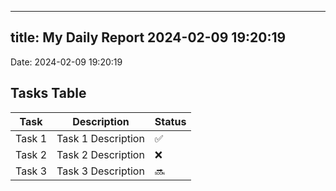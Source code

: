 
---
title: My Daily Report 2024-02-09 19:20:19
---

Date: 2024-02-09 19:20:19

## Tasks Table

| Task | Description | Status |
|------|-------------|--------|
| Task 1 | Task 1 Description | ✅ |
| Task 2 | Task 2 Description | ❌ |
| Task 3 | Task 3 Description | 🔜 |
